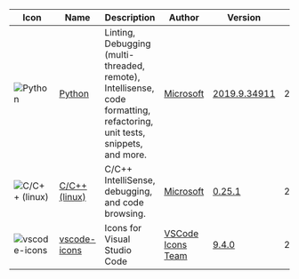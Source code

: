 Icon|Name|Description|Author|Version|Date
----|----|-----------|------|-------|----
![Python](https://ms-python.gallerycdn.vsassets.io/extensions/ms-python/python/2019.9.34911/1567811111030/Microsoft.VisualStudio.Services.Icons.Small)|[Python](https://marketplace.visualstudio.com/items?itemName=ms-python.python)|Linting, Debugging (multi-threaded, remote), Intellisense, code formatting, refactoring, unit tests, snippets, and more.|[Microsoft](https://marketplace.visualstudio.com/publishers/ms-python)|[2019.9.34911](vsix/ms-python.python-2019.9.34911.vsix)|2019/09/06&nbsp;23:07:37
![C/C++ (linux)](https://ms-vscode.gallerycdn.vsassets.io/extensions/ms-vscode/cpptools/0.25.1/1567124192893/Microsoft.VisualStudio.Services.Icons.Small)|[C/C++ (linux)](https://marketplace.visualstudio.com/items?itemName=ms-vscode.cpptools)|C/C++ IntelliSense, debugging, and code browsing.|[Microsoft](https://marketplace.visualstudio.com/publishers/ms-vscode)|[0.25.1](vsix/ms-vscode.cpptools-linux-0.25.1.vsix)|2019/08/28&nbsp;23:24:33
![vscode-icons](https://vscode-icons-team.gallerycdn.vsassets.io/extensions/vscode-icons-team/vscode-icons/9.4.0/1569078503702/Microsoft.VisualStudio.Services.Icons.Small)|[vscode-icons](https://marketplace.visualstudio.com/items?itemName=vscode-icons-team.vscode-icons)|Icons for Visual Studio Code|[VSCode Icons Team](https://marketplace.visualstudio.com/publishers/vscode-icons-team)|[9.4.0](vsix/vscode-icons-team.vscode-icons-9.4.0.vsix)|2019/09/21&nbsp;15:10:44
